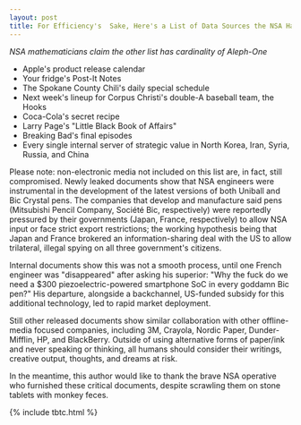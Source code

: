 ```yaml
---
layout: post
title: For Efficiency's  Sake, Here's a List of Data Sources the NSA Hasn't Compromised
---
```


*NSA mathematicians claim the other list has cardinality of Aleph-One*

* Apple's product release calendar
* Your fridge's Post-It Notes
* The Spokane County Chili's daily special schedule
* Next week's lineup for Corpus Christi's double-A baseball team, the Hooks
* Coca-Cola's secret recipe
* Larry Page's "Little Black Book of Affairs"
* Breaking Bad's final episodes
* Every single internal server of strategic value in North Korea, Iran, Syria, Russia, and China

Please note: non-electronic media not included on this list are, in fact, still compromised. Newly leaked documents show that NSA engineers were instrumental in the development of the latest versions of both Uniball and Bic Crystal pens. The companies that develop and manufacture said pens (Mitsubishi Pencil Company, Société Bic, respectively) were reportedly pressured by their governments (Japan, France, respectively) to allow NSA input or face strict export restrictions; the working hypothesis being that Japan and France brokered an information-sharing deal with the US to allow trilateral, illegal spying on all three government's citizens.

Internal documents show this was not a smooth process, until one French engineer was "disappeared" after asking his superior: "Why the fuck do we need a $300 piezoelectric-powered smartphone SoC in every goddamn Bic pen?" His departure, alongside a backchannel, US-funded subsidy for this additional technology, led to rapid market deployment.

Still other released documents show similar collaboration with other offline-media focused companies, including 3M, Crayola, Nordic Paper, Dunder-Mifflin, HP, and BlackBerry. Outside of using alternative forms of paper/ink and never speaking or thinking, all humans should consider their writings, creative output, thoughts, and dreams at risk.

In the meantime, this author would like to thank the brave NSA operative who furnished these critical documents, despite scrawling them on stone tablets with monkey feces.

{% include tbtc.html %}
